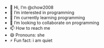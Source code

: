 - 👋 Hi, I’m @chow2008
- 👀 I’m interested in programming
- 🌱 I’m currently learning programming
- 💞️ I’m looking to collaborate on programming
- 📫 How to reach me 
- 😄 Pronouns: she
- ⚡ Fun fact: i am quiet

<!good job        
chow2008/chow2008 is a ✨ special ✨ repository because its `README.md` (this file) appears on your GitHub profile.
You can click the Preview link to take a look at your changes.
--->
